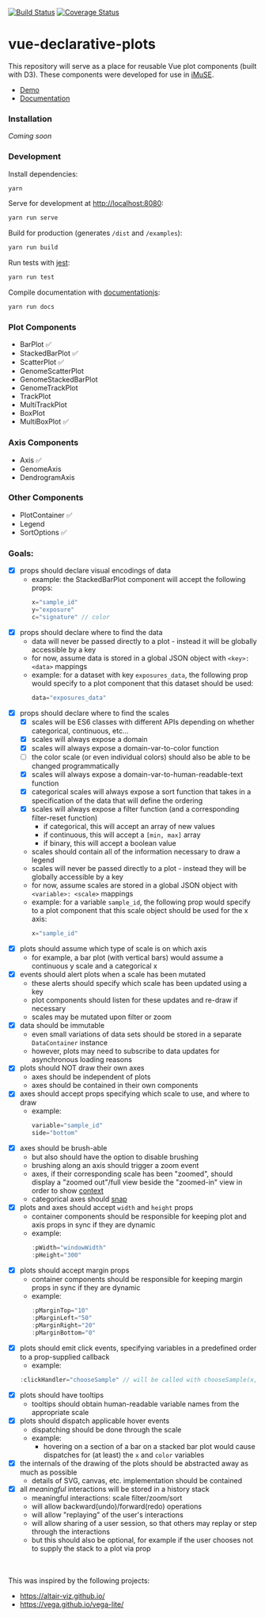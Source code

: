 [![Build Status](https://travis-ci.org/keller-mark/vue-declarative-plots.svg?branch=master)](https://travis-ci.org/keller-mark/vue-declarative-plots)
[![Coverage Status](https://coveralls.io/repos/github/keller-mark/vue-declarative-plots/badge.svg?branch=master)](https://coveralls.io/github/keller-mark/vue-declarative-plots?branch=master)

# vue-declarative-plots

This repository will serve as a place for reusable Vue plot components (built with D3).
These components were developed for use in [iMuSE](https://github.com/lrgr/mutation-signature-explorer).

- [Demo](https://keller-mark.github.io/vue-declarative-plots/)
- [Documentation](https://keller-mark.github.io/vue-declarative-plots/docs/)


### Installation
*Coming soon*


### Development

Install dependencies:
```bash
yarn
```

Serve for development at [http://localhost:8080](http://localhost:8080):
```bash
yarn run serve
```

Build for production (generates `/dist` and `/examples`):
```bash
yarn run build
```

Run tests with [jest](https://jestjs.io/):
```bash
yarn run test
```

Compile documentation with [documentationjs](https://documentation.js.org/):
```bash
yarn run docs
```


### Plot Components
- BarPlot :white_check_mark:
- StackedBarPlot :white_check_mark:
- ScatterPlot :white_check_mark:
- GenomeScatterPlot
- GenomeStackedBarPlot
- GenomeTrackPlot
- TrackPlot
- MultiTrackPlot
- BoxPlot
- MultiBoxPlot :white_check_mark:


### Axis Components
- Axis :white_check_mark:
- GenomeAxis
- DendrogramAxis


### Other Components
- PlotContainer :white_check_mark:
- Legend
- SortOptions :white_check_mark:


### Goals: 
- [x] props should declare visual encodings of data
    - example: the StackedBarPlot component will accept the following props:
        ```js
        x="sample_id"
        y="exposure"
        c="signature" // color
        ```
- [x] props should declare where to find the data
    - data will never be passed directly to a plot - instead it will be globally accessible by a key
    - for now, assume data is stored in a global JSON object with `<key>: <data>` mappings
    - example: for a dataset with key `exposures_data`, the following prop would specify to a plot component that this dataset should be used:
        ```js
        data="exposures_data"
        ```
- [x] props should declare where to find the scales
    - [x] scales will be ES6 classes with different APIs depending on whether categorical, continuous, etc...
    - [x] scales will always expose a domain
    - [x] scales will always expose a domain-var-to-color function
    - [ ] the color scale (or even individual colors) should also be able to be changed programmatically
    - [x] scales will always expose a domain-var-to-human-readable-text function
    - [x] categorical scales will always expose a sort function that takes in a specification of the data that will define the ordering
    - [x] scales will always expose a filter function (and a corresponding filter-reset function)
        - if categorical, this will accept an array of new values
        - if continuous, this will accept a `[min, max]` array
        - if binary, this will accept a boolean value
    - scales should contain all of the information necessary to draw a legend
    - scales will never be passed directly to a plot - instead they will be globally accessible by a key
    - for now, assume scales are stored in a global JSON object with `<variable>: <scale>` mappings
    - example: for a variable `sample_id`, the following prop would specify to a plot component that this scale object should be used for the x axis:
        ```js
        x="sample_id"
        ```
- [x] plots should assume which type of scale is on which axis
    - for example, a bar plot (with vertical bars) would assume a continuous y scale and a categorical x
- [x] events should alert plots when a scale has been mutated
    - these alerts should specify which scale has been updated using a key
    - plot components should listen for these updates and re-draw if necessary
    - scales may be mutated upon filter or zoom
- [x] data should be immutable
    - even small variations of data sets should be stored in a separate `DataContainer` instance
    - however, plots may need to subscribe to data updates for asynchronous loading reasons
- [x] plots should NOT draw their own axes
    - axes should be independent of plots
    - axes should be contained in their own components
- [x] axes should accept props specifying which scale to use, and where to draw
    - example:
        ```js
        variable="sample_id"
        side="bottom"
        ```
- [x] axes should be brush-able
    - but also should have the option to disable brushing
    - brushing along an axis should trigger a zoom event
    - axes, if their corresponding scale has been "zoomed", should display a "zoomed out"/full view beside the "zoomed-in" view in order to show [context](https://bl.ocks.org/mbostock/34f08d5e11952a80609169b7917d4172)
    - categorical axes should [snap](https://bl.ocks.org/mbostock/6232537)
- [x] plots and axes should accept `width` and `height` props
    - container components should be responsible for keeping plot and axis props in sync if they are dynamic
    - example:
        ```js
        :pWidth="windowWidth"
        :pHeight="300"
        ```
- [x] plots should accept margin props
    - container components should be responsible for keeping margin props in sync if they are dynamic
    - example:
        ```js
        :pMarginTop="10"
        :pMarginLeft="50"
        :pMarginRight="20"
        :pMarginBottom="0"
        ```
- [x] plots should emit click events, specifying variables in a predefined order to a prop-supplied callback
    - example:
    ```js
    :clickHandler="chooseSample" // will be called with chooseSample(x, y, c)
    ```
- [x] plots should have tooltips
    - tooltips should obtain human-readable variable names from the appropriate scale
- [x] plots should dispatch applicable hover events
    - dispatching should be done through the scale
    - example:
        - hovering on a section of a bar on a stacked bar plot would cause dispatches for (at least) the `x` and `color` variables
- [x] the internals of the drawing of the plots should be abstracted away as much as possible
    - details of SVG, canvas, etc. implementation should be contained
- [x] all *meaningful* interactions will be stored in a history stack
    - meaningful interactions: scale filter/zoom/sort
    - will allow backward(undo)/forward(redo) operations
    - will allow "replaying" of the user's interactions
    - will allow sharing of a user session, so that others may replay or step through the interactions
    - but this should also be optional, for example if the user chooses not to supply the stack to a plot via prop


<br><br>
This was inspired by the following projects:
- https://altair-viz.github.io/
- https://vega.github.io/vega-lite/
